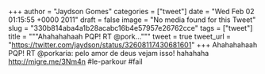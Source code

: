
+++
author = "Jaydson Gomes"
categories = ["tweet"]
date = "Wed Feb 02 01:15:55 +0000 2011"
draft = false
image = "No media found for this Tweet"
slug = "330b814aba4a1b28acabc16b4e57957e26762cce"
tags = ["tweet"]
title = """Ahahahahaah PQP! RT @pork..."""
tweet = true
tweet_url = "https://twitter.com/jaydson/status/32608117430681601"
+++
Ahahahahaah PQP! RT @porkaria: pelo amor de deus vejam isso! hahahaha http://migre.me/3Nm4n #le-parkour #fail
